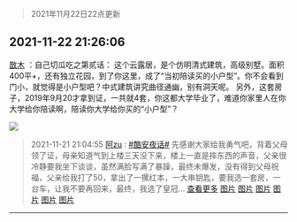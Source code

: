 > 2021年11月22日22点更新
<link rel="stylesheet" href="https://cdn.jsdelivr.net/gh/taotie6/sampleJSON@main/css/photo_show.css">
<meta name="referrer" content="no-referrer" />


 ## 2021-11-22 21:26:06 

 [㪚木](https://www.coolapk.com/feed/31648036?shareKey=MDhlNjY1MDhhYWY2NjE5YmEyMDM~) ：自己切瓜吃之第贰话：
这个云露居，是个仿明清式建筑，高级别墅。面积400平+，还有独立花园，到了你这里，成了“当初陪读买的小户型”。你不会看到门小，就觉得是小户型吧？中式建筑讲究曲径通幽，别有洞天呢。
另外，这套房子，2019年9月20才拿到证，一共就4套，你这都大学毕业了<!--break-->，难道你家里人在你大学给你陪读啊，陪读你大学给你买的“小户型”？ 

<div class="album">
<img class="img-item" src="http://image.coolapk.com/feed/2021/1122/21/1081091_528f478a_7565_6888_887@400x300.jpeg" />
</div>

> 2021-11-21 21:04:55 
> [阿zu](https://www.coolapk.com/feed/31626364?shareKey=YzIxODEyZGNiYTFkNjE5YmEyMDM~) : <a class="feed-link-tag" href="/t/酷安夜话?type=0">#酷安夜话#</a> 先感谢大家给我勇气吧，背着父母领了证，母亲知道气到上楼三天没下来，楼上一直是摔东西的声音，父亲很冷静要我坐下谈谈，虽然满脸写满了暴躁，最终未爆发，没有得到父母祝福，父亲给我打了50，拿出了一摞红本，一大串钥匙，要我选一套房，一台车，让我不要再回来，最终，我选了皇冠... <a href="">查看更多</a> 
[图片](http://image.coolapk.com/feed/2021/1121/23/11875465_2cb02afa_7778_5999_475@1281x823.jpeg)
[图片](http://image.coolapk.com/feed/2021/1121/21/11875465_a6399774_9891_9487_877@1440x4320.jpeg)
[图片](http://image.coolapk.com/feed/2021/1121/21/11875465_cd2b4fe0_9891_9482_23@1440x3120.jpeg)
[图片](http://image.coolapk.com/feed/2021/1121/21/11875465_048bd074_9891_9491_383@1293x1030.jpeg)
[图片](http://image.coolapk.com/feed/2021/1121/21/11875465_c5403af1_9891_9501_583@1261x964.png)
[图片](http://image.coolapk.com/feed/2021/1121/21/11875465_a7fed86a_9891_9503_535@1439x1757.jpeg)

 ------- 

